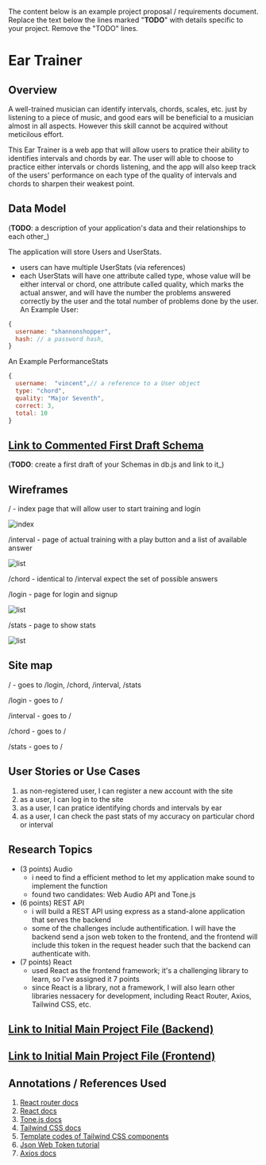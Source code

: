 The content below is an example project proposal / requirements document. Replace the text below the lines marked "__TODO__" with details specific to your project. Remove the "TODO" lines.

# Ear Trainer

## Overview

A well-trained musician can identify intervals, chords, scales, etc. just by listening to a piece of music, and good ears will be beneficial to a musician almost in all aspects. However this skill cannot be acquired without meticilous effort. 

This Ear Trainer is a web app that will allow users to pratice their ability to identifies intervals and chords by ear. The user will able to choose to practice either intervals or chords listening, and the app will also keep track of the users' performance on each type of the quality of intervals and chords to sharpen their weakest point. 


## Data Model

(__TODO__: a description of your application's data and their relationships to each other_) 

The application will store Users and UserStats.

* users can have multiple UserStats (via references)
* each UserStats will have one attribute called type, whose value will be either interval or chord, one attribute called quality, which marks the actual answer, and will have the number the problems answered correctly by the user and the total number of problems done by the user.
An Example User:

```javascript
{
  username: "shannonshopper",
  hash: // a password hash,
}
```

An Example PerformanceStats

```javascript
{
  username:  "vincent",// a reference to a User object
  type: "chord",
  quality: "Major Seventh",
  correct: 3,
  total: 10
}
```


## [Link to Commented First Draft Schema](db.js) 

(__TODO__: create a first draft of your Schemas in db.js and link to it_)

## Wireframes

/ - index page that will allow user to start training and login

![index](https://github.com/VincentBai-dotcom/AIT-Final-Project-API/blob/main/documentation/Index.jpg?raw=true)

/interval - page of actual training with a play button and a list of available answer

![list](https://github.com/VincentBai-dotcom/AIT-Final-Project-API/blob/main/documentation/Interval.jpg?raw=true)

/chord - identical to /interval expect the set of possible answers

/login - page for login and signup

![list](https://github.com/VincentBai-dotcom/AIT-Final-Project-API/blob/main/documentation/Login.jpg?raw=true)

/stats - page to show stats 

![list](https://github.com/VincentBai-dotcom/AIT-Final-Project-API/blob/main/documentation/Stats.jpg?raw=true)

## Site map

/ - goes to /login, /chord, /interval, /stats

/login - goes to /

/interval - goes to /

/chord - goes to /

/stats - goes to /

## User Stories or Use Cases

1. as non-registered user, I can register a new account with the site
2. as a user, I can log in to the site
3. as a user, I can pratice identifying chords and intervals by ear
4. as a user, I can check the past stats of my accuracy on particular chord or interval

## Research Topics

* (3 points) Audio
    * i need to find a efficient method to let my application make sound to implement the function
    * found two candidates: Web Audio API and Tone.js
* (6 points) REST API
    * i will build a REST API using express as a stand-alone application that serves the backend
    * some of the challenges include authentification. I will have the backend send a json web token to the frontend, and the frontend will include this token in the request header such that the backend can authenticate with.
* (7 points) React
    * used React as the frontend framework; it's a challenging library to learn, so I've assigned it 7 points
    * since React is a library, not a framework, I will also learn other libraries nessacery for development, including React Router, Axios, Tailwind CSS, etc.

## [Link to Initial Main Project File (Backend)](app.js) 
## [Link to Initial Main Project File (Frontend)]([app.js](https://github.com/VincentBai-dotcom/AIT-Final-Project-Frontend/blob/master/src/App.js)) 
## Annotations / References Used

1. [React router docs](https://reactrouter.com/) 
2. [React docs](https://reactjs.org/docs/getting-started.html) 
3. [Tone.js docs](https://tonejs.github.io/)
4. [Tailwind CSS docs](https://tailwindcss.com/docs/guides/create-react-app)
5. [Template codes of Tailwind CSS components](https://tailwind-elements.com/quick-start/)
6. [Json Web Token tutorial](https://www.djamware.com/post/58eba06380aca72673af8500/node-express-mongoose-and-passportjs-rest-api-authentication)
7. [Axios docs](https://axios-http.com/docs/intro)

